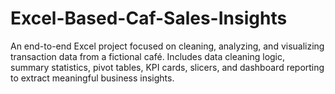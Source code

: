 # Excel-Based-Caf-Sales-Insights
An end-to-end Excel project focused on cleaning, analyzing, and visualizing transaction data from a fictional café. Includes data cleaning logic, summary statistics, pivot tables, KPI cards, slicers, and dashboard reporting to extract meaningful business insights.
